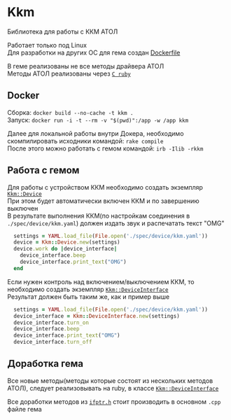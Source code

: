 # Kkm

Библиотека для работы с ККМ АТОЛ

Работает только под Linux  
Для разработки на других ОС для гема создан [Dockerfile](https://github.com/Unact/kkm/blob/master/Dockerfile)

В геме реализованы не все методы драйвера АТОЛ  
Методы АТОЛ реализованы через [`C ruby`](https://github.com/Unact/kkm/blob/master/ext/kkm/kkm.cpp)

## Docker

Сборка: `docker build --no-cache -t kkm .`  
Запуск: `docker run -i -t --rm -v "$(pwd)":/app -w /app kkm`

Далее для локальной работы внутри Докера, необходимо скомпилировать исходники командой: `rake compile`  
После этого можно работать с гемом командой: `irb -Ilib -rkkm`

## Работа с гемом

Для работы с устройством ККМ необходимо создать экземпляр [`Kkm::Device`](`https://github.com/Unact/kkm/blob/master/lib/kkm/device.rb`)  
При этом будет автоматически включен ККМ и по завершению выключен  
В результате выполнения ККМ(по настройкам соединения в `./spec/device/kkm.yaml`) должен издать звук и распечатать текст "OMG"

```ruby
  settings = YAML.load_file(File.open('./spec/device/kkm.yaml'))
  device = Kkm::Device.new(settings)
  device.work do |device_interface|
    device_interface.beep
    device_interface.print_text("OMG")
  end
```

Если нужен контроль над включением/выключением ККМ, то необходимо создать экземпляр [`Kkm::DeviceInterface`](`https://github.com/Unact/kkm/blob/master/lib/kkm/device_interface.rb`)  
Результат должен быть таким же, как и пример выше

```ruby
  settings = YAML.load_file(File.open('./spec/device/kkm.yaml'))
  device_interface = Kkm::DeviceInterface.new(settings)
  device_interface.turn_on
  device_interface.beep
  device_interface.print_text("OMG")
  device_interface.turn_off
```

## Доработка гема

Все новые методы(методы которые состоят из нескольких методов АТОЛ), следует реализовывать на ruby, в классе [`Kkm::DeviceInterface`](`https://github.com/Unact/kkm/blob/master/lib/kkm/device_interface.rb`)

Все доработки методов из [`ifptr.h`](https://github.com/Unact/kkm/blob/master/ext/kkm/lib/include/ifptr.h) стоит производить в основном `.cpp` файле гема

